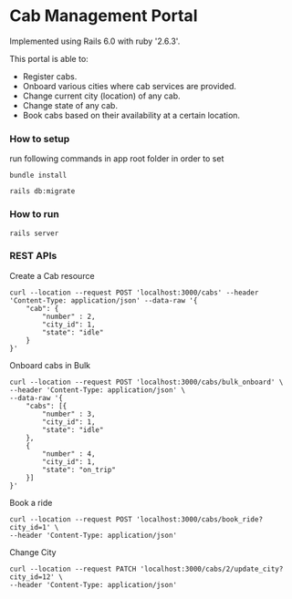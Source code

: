 # Cab Management Portal

Implemented using Rails 6.0 with ruby '2.6.3'.

This portal is able to:
* Register cabs.
* Onboard various cities where cab services are provided.
* Change current city (location) of any cab.
* Change state of any cab.
* Book cabs based on their availability at a certain location.

### How to setup

run following commands in app root folder in order to set

`bundle install`

`rails db:migrate`

### How to run

`rails server`


### REST APIs 


Create a Cab resource

```
curl --location --request POST 'localhost:3000/cabs' --header 'Content-Type: application/json' --data-raw '{
	"cab": {
		"number" : 2,
		"city_id": 1,
		"state": "idle"
	}
}' 
```

Onboard cabs in Bulk

```
curl --location --request POST 'localhost:3000/cabs/bulk_onboard' \
--header 'Content-Type: application/json' \
--data-raw '{
	"cabs": [{
		"number" : 3,
		"city_id": 1,
		"state": "idle"
	},
	{
		"number" : 4,
		"city_id": 1,
		"state": "on_trip"
	}]
}'
```


Book a ride 

```
curl --location --request POST 'localhost:3000/cabs/book_ride?city_id=1' \
--header 'Content-Type: application/json'
```

Change City

```
curl --location --request PATCH 'localhost:3000/cabs/2/update_city?city_id=12' \
--header 'Content-Type: application/json'
```



